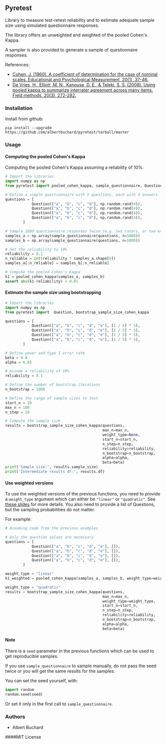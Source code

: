 ## Pyretest

Library to measure test-retest reliability and to estimate adequate sample size using simulated questionnaire responses.

The library offers an unweighted and weighted of the pooled Cohen's Kappa. 

A sampler is also provided to generate a sample of questionnaire responses.

References: 

- [Cohen, J. (1960). A coefficient of determination for the case of nominal scales. Educational and Psychological Measurement, 20(1), 37-46.](https://en.wikipedia.org/wiki/Cohen%27s_kappa)
- [De Vries, H., Elliott, M. N., Kanouse, D. E., & Teleki, S. S. (2008). Using pooled kappa to summarize interrater agreement across many items. Field methods, 20(3), 272-282.](https://www.researchgate.net/publication/249629584_Using_Pooled_Kappa_to_Summarize_Interrater_Agreement_across_Many_Items)

### Installation

Install from github:
```
pip install --upgrade https://github.com/albertbuchard/pyretest/tarball/master
```

### Usage

#### Computing the pooled Cohen's Kappa

Computing the pooled Cohen's Kappa assuming a reliability of 10%.
```python
# Import the libraries
import numpy as np
from pyretest import pooled_cohen_kappa, sample_questionnaire, Question

# Define a simple questionnaire with 5 questions, each with 4 answers
questions = [
            Question(["a", "b", "c", "d"], np.random.rand(4)),
            Question(["a", "b", "c", "d"], np.random.rand(4)),
            Question(["a", "b", "c", "d"], np.random.rand(4)),
            Question(["a", "b", "c", "d"], np.random.rand(4)),
        ]

# Sample 1000 questionnaire responses twice (e.g. two raters, or two endpoints)
samples_a = np.array(sample_questionnaire(questions, n=1000))
samples_b = np.array(sample_questionnaire(questions, n=1000))

# Set the reliability to 10%
reliability = 0.1
n_reliable = int(reliability * samples_a.shape[0])
samples_a[:n_reliable] = samples_b[:n_reliable]

# Compute the pooled Cohen's Kappa
k1 = pooled_cohen_kappa(samples_a, samples_b)
assert abs(k1-reliability) < 0.01
```

#### Estimate the sample size using bootstrapping

```python
# Import the libraries
import numpy as np
from pyretest import  Question, bootstrap_sample_size_cohen_kappa

questions = [
            Question(["a", "b", "c", "d", "e"], [1 / 5] * 5),
            Question(["a", "b", "c", "d", "e"], [1 / 5] * 5),
            Question(["a", "b", "c", "d", "e"], [1 / 5] * 5),
            Question(["a", "b", "c", "d", "e"], [1 / 5] * 5),
        ]

# Define power and type I error rate
beta = 0.8
alpha = 0.05

# Assume a reliability of 10%
reliability = 0.1

# Define the number of bootstrap iterations
n_bootstrap = 1000

# Define the range of sample sizes to test
start_n = 10
max_n = 100
n_step = 10

# Compute the sample size
results = bootstrap_sample_size_cohen_kappa(questions,
                                            max_n=max_n,
                                            weight_type=None,
                                            start_n=start_n,
                                            n_step=n_step,
                                            reliability=reliability,
                                            n_bootstrap=n_bootstrap,
                                            alpha=alpha,
                                            beta=beta)
print('Sample size:', results.sample_size)
print('Intermediate results df:', results.df)
```

#### Use weighted versions

To use the weighted versions of the previous functions, you need to provide a `weight_type` argument which can either be `"linear"` or `"quadratic"`. See [these slides](https://folk.ntnu.no/slyderse/Pres24Jan2014.pdf) for more details.
You also need to provide a list of Questions, but the sampling probabilities do not matter.

For example:
```python
# Assuming code from the previous examples

# Only the question values are necessary
questions = [
            Question(["a", "b", "c", "d", "e"], []),
            Question(["a", "b", "c", "d", "e"], []),
            Question(["a", "b", "c", "d", "e"], []),
            Question(["a", "b", "c", "d", "e"], []),
        ]

weight_type = "linear"
k1_weighted = pooled_cohen_kappa(samples_a, samples_b, weight_type=weight_type, questions=questions)

weight_type = "quadratic"
results = bootstrap_sample_size_cohen_kappa(questions,
                                            max_n=max_n,
                                            weight_type=weight_type,
                                            start_n=start_n,
                                            n_step=n_step,
                                            reliability=reliability,
                                            n_bootstrap=n_bootstrap,
                                            alpha=alpha,
                                            beta=beta)
```

#### Note
There is a `seed` parameter in the previous functions which can be used to get reproducible samples. 

If you use `sample_questionnaire` to sample manually, do not pass the seed twice or you will get the same results for the samples. 

You can set the seed yourself, with:
```python
import random 
random.seed(seed)
```


Or set it only in the first call to `sample_questionnaire`. 


### Authors

- Albert Buchard


####MIT License